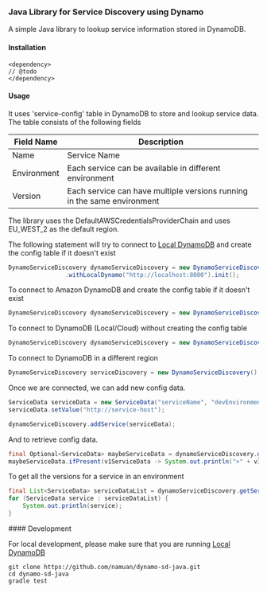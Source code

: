 ### Java Library for Service Discovery using Dynamo

A simple Java library to lookup service information stored in DynamoDB.

#### Installation

```
<dependency>
// @todo
</dependency>
```

#### Usage

It uses 'service-config' table in DynamoDB to store and lookup service data. The table consists of the following fields

Field Name | Description 
--- | ---
Name | Service Name
Environment | Each service can be available in different environment
Version | Each service can have multiple versions running in the same environment

The library uses the DefaultAWSCredentialsProviderChain and uses EU_WEST_2 as the default region.

The following statement will try to connect to [Local DynamoDB](http://docs.aws.amazon.com/amazondynamodb/latest/developerguide/Tools.DynamoDBLocal.html#Tools.DynamoDBLocal.DownloadingAndRunning) and create the config table if it doesn't exist

```java
DynamoServiceDiscovery dynamoServiceDiscovery = new DynamoServiceDiscovery()
                .withLocalDynamo("http://localhost:8000").init();
```

To connect to Amazon DynamoDB and create the config table if it doesn't exist

```java
DynamoServiceDiscovery dynamoServiceDiscovery = new DynamoServiceDiscovery().init();
```

To connect to DynamoDB (Local/Cloud) without creating the config table

```java
DynamoServiceDiscovery dynamoServiceDiscovery = new DynamoServiceDiscovery();
```

To connect to DynamoDB in a different region

```java
DynamoServiceDiscovery serviceDiscovery = new DynamoServiceDiscovery().withRegion(Regions.EU_WEST_1);
```

Once we are connected, we can add new config data.

```java
ServiceData serviceData = new ServiceData("serviceName", "devEnvironment", "1.0");
serviceData.setValue("http://service-host");

dynamoServiceDiscovery.addService(serviceData);
```

And to retrieve config data.

```java
final Optional<ServiceData> maybeServiceData = dynamoServiceDiscovery.getServiceBy("serviceName", "devEnvironment", "1.0");
maybeServiceData.ifPresent(v1ServiceData -> System.out.println(">" + v1ServiceData.getValue())); // >http://service-host
```

To get all the versions for a service in an environment

```java
final List<ServiceData> serviceDataList = dynamoServiceDiscovery.getServiceBy(serviceName, devEnvironment);
for (ServiceData service : serviceDataList) {
	System.out.println(service);
}
```

#### Development

For local development, please make sure that you are running [Local DynamoDB](http://docs.aws.amazon.com/amazondynamodb/latest/developerguide/Tools.DynamoDBLocal.html#Tools.DynamoDBLocal.DownloadingAndRunning)

```shell
git clone https://github.com/namuan/dynamo-sd-java.git
cd dynamo-sd-java
gradle test
```
